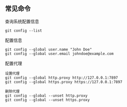  ## 常见命令

查询系统配置信息
 ```git
git config --list
 ```

配置信息
```git
git config --global user.name "John Doe"
git config --global user.email johndoe@example.com
```


 配置代理
 ```git
设置代理
git config --global http.proxy http://127.0.0.1:7897
git config --global https.proxy https://127.0.0.1:7897

删除代理
git config --global --unset http.proxy
git config --global --unset https.proxy
 ```